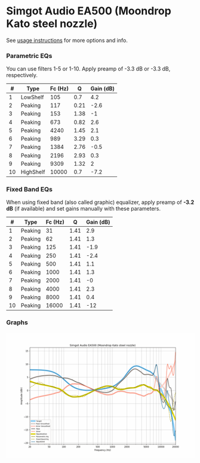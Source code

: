 # Simgot Audio EA500 (Moondrop Kato steel nozzle)
See [usage instructions](https://github.com/jaakkopasanen/AutoEq#usage) for more options and info.

### Parametric EQs
You can use filters 1-5 or 1-10. Apply preamp of -3.3 dB or -3.3 dB, respectively.

|   # | Type      |   Fc (Hz) |    Q |   Gain (dB) |
|-----|-----------|-----------|------|-------------|
|   1 | LowShelf  |       105 | 0.7  |         4.2 |
|   2 | Peaking   |       117 | 0.21 |        -2.6 |
|   3 | Peaking   |       153 | 1.38 |        -1   |
|   4 | Peaking   |       673 | 0.82 |         2.6 |
|   5 | Peaking   |      4240 | 1.45 |         2.1 |
|   6 | Peaking   |       989 | 3.29 |         0.3 |
|   7 | Peaking   |      1384 | 2.76 |        -0.5 |
|   8 | Peaking   |      2196 | 2.93 |         0.3 |
|   9 | Peaking   |      9309 | 1.32 |         2   |
|  10 | HighShelf |     10000 | 0.7  |        -7.2 |

### Fixed Band EQs
When using fixed band (also called graphic) equalizer, apply preamp of **-3.2 dB** (if available) and set gains manually with these parameters.

|   # | Type    |   Fc (Hz) |    Q |   Gain (dB) |
|-----|---------|-----------|------|-------------|
|   1 | Peaking |        31 | 1.41 |         2.9 |
|   2 | Peaking |        62 | 1.41 |         1.3 |
|   3 | Peaking |       125 | 1.41 |        -1.9 |
|   4 | Peaking |       250 | 1.41 |        -2.4 |
|   5 | Peaking |       500 | 1.41 |         1.1 |
|   6 | Peaking |      1000 | 1.41 |         1.3 |
|   7 | Peaking |      2000 | 1.41 |        -0   |
|   8 | Peaking |      4000 | 1.41 |         2.3 |
|   9 | Peaking |      8000 | 1.41 |         0.4 |
|  10 | Peaking |     16000 | 1.41 |       -12   |

### Graphs
![](./Simgot%20Audio%20EA500%20(Moondrop%20Kato%20steel%20nozzle).png)

